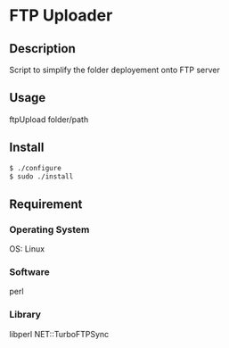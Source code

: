 # FTP Uploader

## Description
Script to simplify the folder deployement onto FTP server

## Usage
ftpUpload folder/path

## Install
```sh
$ ./configure
$ sudo ./install
```

## Requirement
### Operating System
OS: Linux

### Software
perl

### Library
libperl NET::TurboFTPSync
